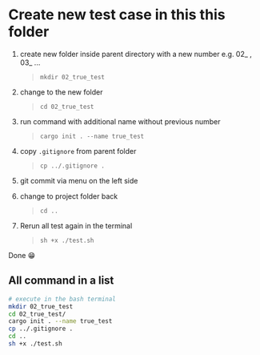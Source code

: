 # Create new test case in this this folder

1. create new folder inside parent directory with a new number
e.g. 02_ , 03_ ...  
    > `mkdir 02_true_test`
2. change to the new folder 
    > `cd 02_true_test`
3. run command with additional name without previous number  
    > `cargo init . --name true_test`
4. copy `.gitignore` from parent folder
    > `cp ../.gitignore . `
5. git commit via menu on the left side
    >
6. change to project folder back 
    > `cd ..`
7. Rerun all test again in the terminal   
    > `sh +x ./test.sh`

Done :grin:


## All command in a list 
``` bash
# execute in the bash terminal
mkdir 02_true_test 
cd 02_true_test/
cargo init . --name true_test
cp ../.gitignore .
cd ..
sh +x ./test.sh
```
